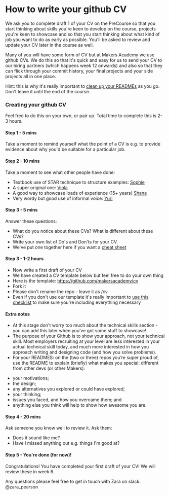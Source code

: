 # How to write your github CV

We ask you to complete draft 1 of your CV on the PreCourse so that you start thinking about skills you're keen to develop on the course, projects you're keen to showcase and so that you start thinking about what kind of job you want to do as early as possible. You'll be asked to review and update your CV later in the course as well. 

Many of you will have some form of CV but at Makers Academy we use github CVs. We do this so that it's quick and easy for us to send your CV to our hiring partners (which happens week 12 onwards) and also so that they can flick through your commit history, your final projects and your side projects all in one place.

Hint: this is why it's really important to [clean up your READMEs](https://github.com/makersacademy/pre_course/blob/master/cv/clean_your_github.md) as you go. Don't leave it until the end of the course.

### Creating your github CV
Feel free to do this on your own, or pair up. Total time to complete this is 2-3 hours.

#### Step 1 - 5 mins

Take a moment to remind yourself what the point of a CV is e.g. to provide evidence about why you'd be suitable for a particular job.

#### Step 2 - 10 mins
Take a moment to see what other people have done:
- Textbook use of STAR technique to structure examples: [Sophie](https://github.com/soph-g/CV)
- A super original one: [Viola](https://github.com/ViolaCrellin/CV)
- A good way to showcase loads of experience (15+ years) [Shane](https://github.com/shaneoston72/CV)
- Very wordy but good use of informal voice: [Yuri](https://github.com/yurizhuravel/CV)

#### Step 3 - 5 mins
Answer these questions:
- What do you notice about these CVs? What is different about these CVs?
- Write your own list of Do's and Don'ts for your CV.
- We've put one together here if you want a [cheat sheet](https://github.com/makersacademy/pre_course/blob/master/cv/cv_notes.md)

#### Step 3 - 1-2 hours
- Now write a first draft of your CV
- We have created a CV template below but feel free to do your own thing
- Here is the template: https://github.com/makersacademy/cv
- Fork it
- Please don't rename the repo - leave it as /cv
- Even if you don't use our template it's really important to [use this checklist](https://docs.google.com/document/d/192fl6RVeOpEEoQzAmjmuh-y-RC7euy0_Ef3nHiwN0kk/edit) to make sure you're including everything necessary

#### Extra notes
- At this stage don't worry too much about the technical skills section - you can add this later when you've got some stuff to showcase!
- The purpose of your Github is to show your approach, not your technical skill. Most employers recruiting at your level are less interested in your actual technical skill today, and much more interested in how you approach writing and designing code (and how you solve problems).
- For your READMES: on the (two or three) repos you’re super proud of, use the README to explain (briefly) what makes you special: different from other devs (or other Makers):
* your motivations;
* the design;
* any alternatives you explored or could have explored;
* your thinking;
* issues you faced, and how you overcame them; and
* anything else you think will help to show how awesome you are.

#### Step 4 - 20 mins
Ask someone you know well to review it. Ask them:
- Does it sound like me?
- Have I missed anything out e.g. things I'm good at?

#### Step 5 - You're done (for now)!

Congratulations! You have completed your first draft of your CV! We will review these in week 6.

Any questions please feel free to get in touch with Zara on slack: @zara_pearson

